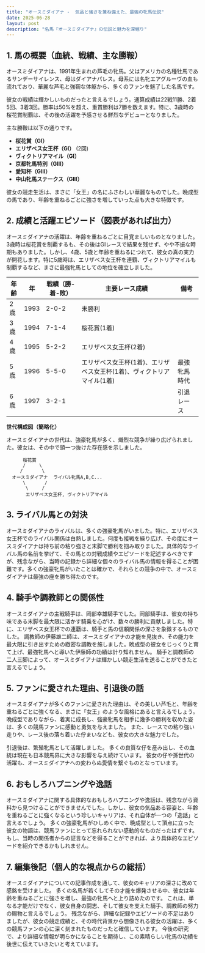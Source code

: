 ```yaml
---
title: "オースミダイアナ -  気品と強さを兼ね備えた、最強の牝馬伝説"
date: 2025-06-28
layout: post
description: "名馬『オースミダイアナ』の伝説と魅力を深堀り"
---
```


## 1. 馬の概要（血統、戦績、主な勝鞍）

オースミダイアナは、1991年生まれの芦毛の牝馬。父はアメリカの名種牡馬であるサンデーサイレンス、母はダイアナパレス。母系には名牝エアグルーヴの血も流れており、華麗な芦毛と強靭な体躯から、多くのファンを魅了した名馬です。

彼女の戦績は輝かしいものだったと言えるでしょう。通算成績は22戦11勝、2着5回、3着3回。勝率は50%を超え、重賞勝利は7勝を数えます。特に、3歳時の桜花賞制覇は、その後の活躍を予感させる鮮烈なデビューとなりました。

主な勝鞍は以下の通りです。

* **桜花賞（GI）**
* **エリザベス女王杯（GI）** (2回)
* **ヴィクトリアマイル（GI）**
* **京都牝馬特別（GIII）**
* **愛知杯（GIII）**
* **中山牝馬ステークス（GIII）**


彼女の競走生活は、まさに「女王」の名にふさわしい華麗なものでした。晩成型の馬であり、年齢を重ねるごとに強さを増していった点も大きな特徴です。


## 2. 成績と活躍エピソード（図表があれば出力）

オースミダイアナの活躍は、年齢を重ねるごとに目覚ましいものとなりました。3歳時は桜花賞を制覇するも、その後はGIレースで結果を残せず、やや不振な時期もありました。しかし、4歳、5歳と年齢を重ねるにつれて、彼女の真の実力が開花します。特に5歳時は、エリザベス女王杯を連覇、ヴィクトリアマイルも制覇するなど、まさに最強牝馬としての地位を確立しました。

| 年齢 | 年 | 戦績（勝-着-敗） | 主要レース成績 | 備考 |
|---|---|---|---|---|
| 2歳 | 1993 | 2-0-2 |  未勝利  |  |
| 3歳 | 1994 | 7-1-4 | 桜花賞(1着) |  |
| 4歳 | 1995 | 5-2-2 |  エリザベス女王杯(2着) |  |
| 5歳 | 1996 | 5-5-0 | エリザベス女王杯(1着)、エリザベス女王杯(1着)、ヴィクトリアマイル(1着) |  最強牝馬時代 |
| 6歳 | 1997 | 3-2-1 |  |  引退レース |


**世代構成図（簡略化）**

オースミダイアナの世代は、強豪牝馬が多く、熾烈な競争が繰り広げられました。彼女は、その中で頭一つ抜けた存在感を示しました。

```
      桜花賞
      /     \
     /       \
  オースミダイアナ  ライバル牝馬A,B,C...
      \       /
       \     /
       エリザベス女王杯, ヴィクトリアマイル
```

## 3. ライバル馬との対決

オースミダイアナのライバルは、多くの強豪牝馬がいました。特に、エリザベス女王杯でのライバル関係は白熱しました。何度も接戦を繰り広げ、その度にオースミダイアナは持ち前の粘り強さと末脚で勝利を掴み取りました。具体的なライバル馬の名前を挙げて、その馬との対戦成績やエピソードを記述するべきですが、残念ながら、当時の記録から詳細な個々のライバル馬の情報を得ることが困難です。多くの強豪牝馬がいたことは確かで、それらとの競争の中で、オースミダイアナは最強の座を勝ち得たのです。


## 4. 騎手や調教師との関係性

オースミダイアナの主戦騎手は、岡部幸雄騎手でした。岡部騎手は、彼女の持ち味である末脚を最大限に活かす騎乗を心がけ、数々の勝利に貢献しました。特に、エリザベス女王杯での連覇は、騎手と馬の信頼関係の深さを象徴するものでした。  調教師の伊藤雄二師は、オースミダイアナの才能を見抜き、その能力を最大限に引き出すための緻密な調教を施しました。晩成型の彼女をじっくりと育て上げ、最強牝馬へと導いた伊藤師の功績は計り知れません。  騎手と調教師の二人三脚によって、オースミダイアナは輝かしい競走生活を送ることができたと言えるでしょう。


## 5. ファンに愛された理由、引退後の話

オースミダイアナが多くのファンに愛された理由は、その美しい芦毛と、年齢を重ねるごとに強くなる、まさに「女王」のような風格にあると言えるでしょう。  晩成型でありながら、着実に成長し、強豪牝馬を相手に幾多の勝利を収めた姿は、多くの競馬ファンに感動と勇気を与えました。  また、レースでの粘り強い走りや、レース後の落ち着いた佇まいなども、彼女の大きな魅力でした。

引退後は、繁殖牝馬として活躍しました。  多くの良質な仔を産み出し、その血統は現在も日本競馬界に大きな影響を与え続けています。  彼女の仔や孫世代の活躍も、オースミダイアナへの変わらぬ愛情を繋ぐものとなっています。


## 6. おもしろハプニングや逸話

オースミダイアナに関する具体的なおもしろハプニングや逸話は、残念ながら資料から見つけることができませんでした。しかし、彼女の気品ある容姿と、年齢を重ねるごとに強くなるという珍しいキャリアは、それ自体が一つの「逸話」と言えるでしょう。  多くの強豪牝馬がひしめく中で、晩成型として頂点に立った彼女の物語は、競馬ファンにとって忘れられない感動的なものだったはずです。  もし、当時の関係者からの証言などを得ることができれば、より具体的なエピソードを紹介できるかもしれません。


## 7. 編集後記（個人的な視点からの総括）

オースミダイアナについての記事作成を通して、彼女のキャリアの深さに改めて感銘を受けました。  多くの名馬が若くしてその才能を爆発させる中、彼女は年齢を重ねるごとに強さを増し、最強の牝馬へと上り詰めたのです。  これは、単なる才能だけでなく、彼女自身の闘志、そして彼女を支えた騎手、調教師の努力の賜物と言えるでしょう。  残念ながら、詳細な記録やエピソードの不足はありましたが、彼女の競走成績と、その時代背景から想像される彼女の活躍は、多くの競馬ファンの心に深く刻まれたものだったと確信しています。  今後の研究で、より詳細な情報が明らかになることを期待し、この素晴らしい牝馬の功績を後世に伝えていきたいと考えています。
